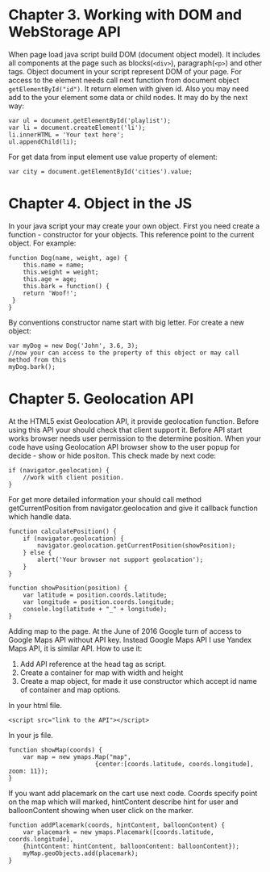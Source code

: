 # Chapter 3. Working with DOM and WebStorage API
When page load java script build DOM (document object model). It includes all components at the page such as blocks(```<div>```), paragraph(```<p>```) and other tags.
Object document in your script represent DOM of your page. For access to the element needs call next function from document object ```getElementById("id")```. It return elemen with given id. Also you may need add to the your element some data or child nodes. It may do by the next way:
```
var ul = document.getElementById('playlist');
var li = document.createElement('li');
li.innerHTML = 'Your text here';
ul.appendChild(li);
```
For get data from input element use value property of element:
```
var city = document.getElementById('cities').value;
```

# Chapter 4. Object in the JS
In your java script your may create your own object. First you need create a function - constructor for your objects. This reference point to the current object. For example:
```
function Dog(name, weight, age) {
	this.name = name;
 	this.weight = weight;
 	this.age = age;
	this.bark = function() {
 	return 'Woof!';
 }
}
```
By conventions constructor name start with big letter. For create a new object:
```
var myDog = new Dog('John', 3.6, 3);
//now your can access to the property of this object or may call method from this
myDog.bark();
```
# Chapter 5. Geolocation API
At the HTML5 exist Geolocation API, it provide geolocation function. Before using this API your should check that client support it. Before API start works browser needs user permission to the determine position. When your code have using Geolocation API browser show to the user popup for decide - show or hide positon. This check made by next code:
```
if (navigator.geolocation) {
	//work with client position.
}
```
For get more detailed information your should call method getCurrentPosition from navigator.geolocation and give it callback function which handle data.
```
function calculatePosition() {
	if (navigator.geolocation) {
    	navigator.geolocation.getCurrentPosition(showPosition);
    } else {
    	alert('Your browser not support geolocation');
    }
}

function showPosition(position) {
	var latitude = position.coords.latitude;
    var longitude = position.coords.longitude;
    console.log(latitude + "_" + longitude);
}
```

Adding map to the page. At the June of 2016 Google turn of access to Google Maps API without API key. Instead Google Maps API I use Yandex Maps API, it is similar API.
How to use it:
1. Add API reference at the head tag as script.
2. Create a container for map with width and height
3. Create a map object, for made it use constructor which accept id name of container and map options.

In your html file.
```
<script src="link to the API"></script>
```

In your js file.
```
function showMap(coords) {
	var map = new ymaps.Map("map",
    					{center:[coords.latitude, coords.longitude], zoom: 11});
}
```
If you want add placemark on the cart use next code. Coords specify point on the map which will marked, hintContent describe hint for user and balloonContent showing when user click on the marker.
```
function addPlacemark(coords, hintContent, balloonContent) {
	var placemark = new ymaps.Placemark([coords.latitude, coords.longitude],
    {hintContent: hintContent, balloonContent: balloonContent});
    myMap.geoObjects.add(placemark);
}
```